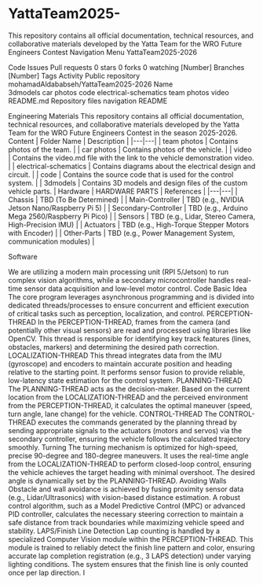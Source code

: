 # YattaTeam2025-
This repository contains all official documentation, technical resources, and collaborative materials developed by the Yatta Team for the WRO Future Engineers Contest
Navigation Menu
YattaTeam2025-2026

Code
Issues
Pull requests
 0 stars
 0 forks
 0 watching
 [Number] Branches
 [Number] Tags
 Activity
Public repository
mohamadAldababseh/YattaTeam2025-2026
Name	
3dmodels
car photos
code
electrical-schematics
team photos
video
README.md
Repository files navigation
README

Engineering Materials
This repository contains all official documentation, technical resources, and collaborative materials developed by the Yatta Team for the WRO Future Engineers Contest in the season 2025-2026.
Content
| Folder Name | Description |
|---|---|
| team photos | Contains photos of the team. |
| car photos | Contains photos of the vehicle. |
| video | Contains the video.md file with the link to the vehicle demonstration video. |
| electrical-schematics | Contains diagrams about the electrical design and circuit. |
| code | Contains the source code that is used for the control system. |
| 3dmodels | Contains 3D models and design files of the custom vehicle parts. |
Hardware
| HARDWARE PARTS | References |
|---|---|
| Chassis | TBD (To Be Determined) |
| Main-Controller | TBD (e.g., NVIDIA Jetson Nano/Raspberry Pi 5) |
| Secondary-Controller | TBD (e.g., Arduino Mega 2560/Raspberry Pi Pico) |
| Sensors | TBD (e.g., Lidar, Stereo Camera, High-Precision IMU) |
| Actuators | TBD (e.g., High-Torque Stepper Motors with Encoder) |
| Other-Parts | TBD (e.g., Power Management System, communication modules) |


Software

We are utilizing a modern main processing unit (RPI 5/Jetson) to run complex vision algorithms, while a secondary microcontroller handles real-time sensor data acquisition and low-level motor control.
Code Basic Idea
The core program leverages asynchronous programming and is divided into dedicated threads/processes to ensure concurrent and efficient execution of critical tasks such as perception, localization, and control.
PERCEPTION-THREAD
In the PERCEPTION-THREAD, frames from the camera (and potentially other visual sensors) are read and processed using libraries like OpenCV. This thread is responsible for identifying key track features (lines, obstacles, markers) and determining the desired path correction.
LOCALIZATION-THREAD
This thread integrates data from the IMU (gyroscope) and encoders to maintain accurate position and heading relative to the starting point. It performs sensor fusion to provide reliable, low-latency state estimation for the control system.
PLANNING-THREAD
The PLANNING-THREAD acts as the decision-maker. Based on the current location from the LOCALIZATION-THREAD and the perceived environment from the PERCEPTION-THREAD, it calculates the optimal maneuver (speed, turn angle, lane change) for the vehicle.
CONTROL-THREAD
The CONTROL-THREAD executes the commands generated by the planning thread by sending appropriate signals to the actuators (motors and servos) via the secondary controller, ensuring the vehicle follows the calculated trajectory smoothly.
Turning
The turning mechanism is optimized for high-speed, precise 90-degree and 180-degree maneuvers. It uses the real-time angle from the LOCALIZATION-THREAD to perform closed-loop control, ensuring the vehicle achieves the target heading with minimal overshoot. The desired angle is dynamically set by the PLANNING-THREAD.
Avoiding Walls
Obstacle and wall avoidance is achieved by fusing proximity sensor data (e.g., Lidar/Ultrasonics) with vision-based distance estimation. A robust control algorithm, such as a Model Predictive Control (MPC) or advanced PID controller, calculates the necessary steering correction to maintain a safe distance from track boundaries while maximizing vehicle speed and stability.
LAPS/Finish Line Detection
Lap counting is handled by a specialized Computer Vision module within the PERCEPTION-THREAD. This module is trained to reliably detect the finish line pattern and color, ensuring accurate lap completion registration (e.g., 3 LAPS detection) under varying lighting conditions. The system ensures that the finish line is only counted once per lap direction.
ا
